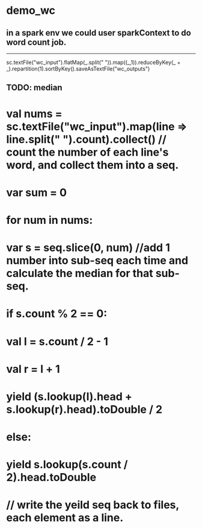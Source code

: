 # demo_wc
## in a spark env we could user sparkContext to do word count job.
-------
sc.textFile("wc_input").flatMap(\_.split(" ")).map((\_,1)).reduceByKey(\_ + \_).repartition(1).sortByKey().saveAsTextFile("wc_outputs")

## TODO: median
# val nums = sc.textFile("wc_input").map(line => line.split(" ").count).collect() // count the number of each line's word, and collect them into a seq.
# var sum = 0
# for num in nums:
#    var s = seq.slice(0, num) //add 1 number into sub-seq each time and calculate the median for that sub-seq.
#    if s.count % 2 == 0:
#        val l = s.count / 2 - 1
#        val r = l + 1
#        yield (s.lookup(l).head + s.lookup(r).head).toDouble / 2
#    else:
#        yield s.lookup(s.count / 2).head.toDouble
# // write the yeild seq back to files, each element as a line.
